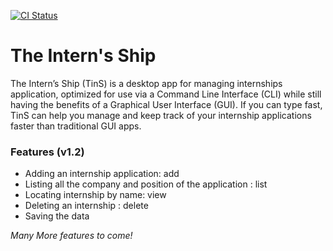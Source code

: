 [![CI Status](https://github.com/se-edu/addressbook-level3/workflows/Java%20CI/badge.svg)](https://github.com/se-edu/addressbook-level3/actions)

# The Intern's Ship

The Intern’s Ship (TinS) is a desktop app for managing internships application, optimized for use via a Command Line Interface (CLI) while still having the benefits of a Graphical User Interface (GUI). If you can type fast, TinS can help you manage and keep track of your internship applications faster than traditional GUI apps.

### Features (v1.2)
* Adding an internship application: add
* Listing all the company and position of the application : list
* Locating internship by name: view
* Deleting an internship : delete
* Saving the data

*Many More features to come!*
